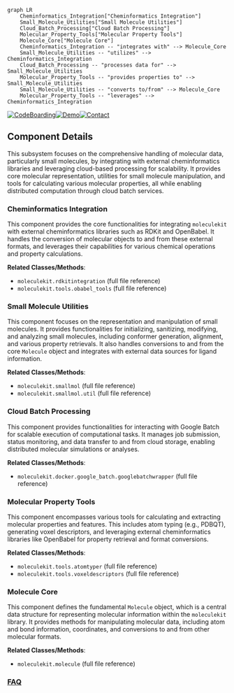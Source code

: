 ```mermaid
graph LR
    Cheminformatics_Integration["Cheminformatics Integration"]
    Small_Molecule_Utilities["Small Molecule Utilities"]
    Cloud_Batch_Processing["Cloud Batch Processing"]
    Molecular_Property_Tools["Molecular Property Tools"]
    Molecule_Core["Molecule Core"]
    Cheminformatics_Integration -- "integrates with" --> Molecule_Core
    Small_Molecule_Utilities -- "utilizes" --> Cheminformatics_Integration
    Cloud_Batch_Processing -- "processes data for" --> Small_Molecule_Utilities
    Molecular_Property_Tools -- "provides properties to" --> Small_Molecule_Utilities
    Small_Molecule_Utilities -- "converts to/from" --> Molecule_Core
    Molecular_Property_Tools -- "leverages" --> Cheminformatics_Integration
```
[![CodeBoarding](https://img.shields.io/badge/Generated%20by-CodeBoarding-9cf?style=flat-square)](https://github.com/CodeBoarding/GeneratedOnBoardings)[![Demo](https://img.shields.io/badge/Try%20our-Demo-blue?style=flat-square)](https://www.codeboarding.org/demo)[![Contact](https://img.shields.io/badge/Contact%20us%20-%20contact@codeboarding.org-lightgrey?style=flat-square)](mailto:contact@codeboarding.org)

## Component Details

This subsystem focuses on the comprehensive handling of molecular data, particularly small molecules, by integrating with external cheminformatics libraries and leveraging cloud-based processing for scalability. It provides core molecular representation, utilities for small molecule manipulation, and tools for calculating various molecular properties, all while enabling distributed computation through cloud batch services.

### Cheminformatics Integration
This component provides the core functionalities for integrating `moleculekit` with external cheminformatics libraries such as RDKit and OpenBabel. It handles the conversion of molecular objects to and from these external formats, and leverages their capabilities for various chemical operations and property calculations.


**Related Classes/Methods**:

- `moleculekit.rdkitintegration` (full file reference)
- `moleculekit.tools.obabel_tools` (full file reference)


### Small Molecule Utilities
This component focuses on the representation and manipulation of small molecules. It provides functionalities for initializing, sanitizing, modifying, and analyzing small molecules, including conformer generation, alignment, and various property retrievals. It also handles conversions to and from the core `Molecule` object and integrates with external data sources for ligand information.


**Related Classes/Methods**:

- `moleculekit.smallmol` (full file reference)
- `moleculekit.smallmol.util` (full file reference)


### Cloud Batch Processing
This component provides functionalities for interacting with Google Batch for scalable execution of computational tasks. It manages job submission, status monitoring, and data transfer to and from cloud storage, enabling distributed molecular simulations or analyses.


**Related Classes/Methods**:

- `moleculekit.docker.google_batch.googlebatchwrapper` (full file reference)


### Molecular Property Tools
This component encompasses various tools for calculating and extracting molecular properties and features. This includes atom typing (e.g., PDBQT), generating voxel descriptors, and leveraging external cheminformatics libraries like OpenBabel for property retrieval and format conversions.


**Related Classes/Methods**:

- `moleculekit.tools.atomtyper` (full file reference)
- `moleculekit.tools.voxeldescriptors` (full file reference)


### Molecule Core
This component defines the fundamental `Molecule` object, which is a central data structure for representing molecular information within the `moleculekit` library. It provides methods for manipulating molecular data, including atom and bond information, coordinates, and conversions to and from other molecular formats.


**Related Classes/Methods**:

- `moleculekit.molecule` (full file reference)




### [FAQ](https://github.com/CodeBoarding/GeneratedOnBoardings/tree/main?tab=readme-ov-file#faq)